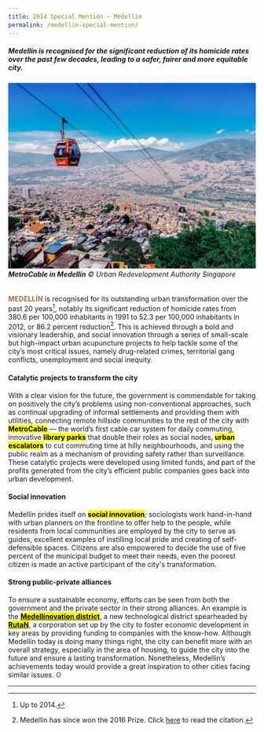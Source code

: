 ```yaml
---
title: 2014 Special Mention — Medellín
permalink: /medellin-special-mention/
---
```


##### Medellín is recognised for the significant reduction of its homicide rates over the past few decades, leading to a safer, fairer and more equitable city.

###### ![MetroCable in Medellín](/images/special-mentions/medellin.jpg)**MetroCable in Medellín** © Urban Redevelopment Authority Singapore

<b><font color="#967942">MEDELLÍN</font></b> is recognised for its outstanding urban transformation over the past 20 years[^1], notably its significant reduction of homicide rates from 380.6 per 100,000 inhabitants in 1991 to 52.3 per 100,000 inhabitants in 2012, or 86.2 percent reduction[^2]. This is achieved through a bold and visionary leadership, and social innovation through a series of small-scale but high-impact urban acupuncture projects to help tackle some of the city’s most critical issues, namely drug-related crimes, territorial gang conflicts, unemployment and social inequity.

#### **Catalytic projects to transform the city**

With a clear vision for the future, the government is commendable for taking on positively the city’s problems using non-conventional approaches, such as continual upgrading of informal settlements and providing them with utilities, connecting remote hillside communities to the rest of the city with **<mark>MetroCable</mark>** — the world’s first cable car system for daily commuting, innovative **<mark>library parks</mark>** that double their roles as social nodes, **<mark>urban escalators</mark>** to cut commuting time at hilly neighbourhoods, and using the public realm as a mechanism of providing safety rather than surveillance. These catalytic projects were developed using limited funds, and part of the profits generated from the city’s efficient public companies goes back into urban development.

#### **Social innovation**

Medellín prides itself on **<mark>social innovation</mark>**; sociologists work hand-in-hand with urban planners on the frontline to offer help to the people, while residents from local communities are employed by the city to serve as guides, excellent examples of instilling local pride and creating of self-defensible spaces. Citizens are also empowered to decide the use of five percent of the municipal budget to meet their needs, even the poorest citizen is made an active participant of the city's transformation.

#### **Strong public-private alliances**

To ensure a sustainable economy, efforts can be seen from both the government and the private sector in their strong alliances. An example is the [**<mark>Medellínovation district</mark>**](http://www.distritomedellin.org), a new technological district spearheaded by [**<mark>RutaN</mark>**](https://www.rutanmedellin.org/images/rutan/brochure_ingles.pdf), a corporation set up by the city to foster economic development in key areas by providing funding to companies with the know-how. Although Medellín today is doing many things right, the city can benefit more with an overall strategy, especially in the area of housing, to guide the city into the future and ensure a lasting transformation. Nonetheless, Medellín’s achievements today would provide a great inspiration to other cities facing similar issues. **<font color="#967942">O</font>**

---

[^1]: Up to 2014.
[^2]: Medellín has since won the 2016 Prize. Click [here](/medellin/) to read the citation.

